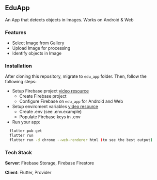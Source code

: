 ## EduApp

An App that detects objects in Images. Works on Android & Web 

### Features
- Select Image from Gallery
- Upload Image for processing
- Identify objects in Image

### Installation
After cloning this repository, migrate to ```edu_app``` folder. Then, follow the following steps:
- Setup Firebase project [video resource](https://www.youtube.com/watch?v=LnpGU8vj7TI)
    - Create Firebase project
    - Configure Firebase on ```edu_app``` for Android and Web
- Setup enviroment variables [video resource](https://youtu.be/xTxwjbcd8kA)
    - Create .env (see .env.example)
    - Populate Firebase keys in .env
- Run your app:
```bash
  flutter pub get
  flutter run
  flutter run -d chrome --web-renderer html (to see the best output)
```

### Tech Stack
**Server**: Firebase Storage, Firebase Firestore

**Client**: Flutter, Provider